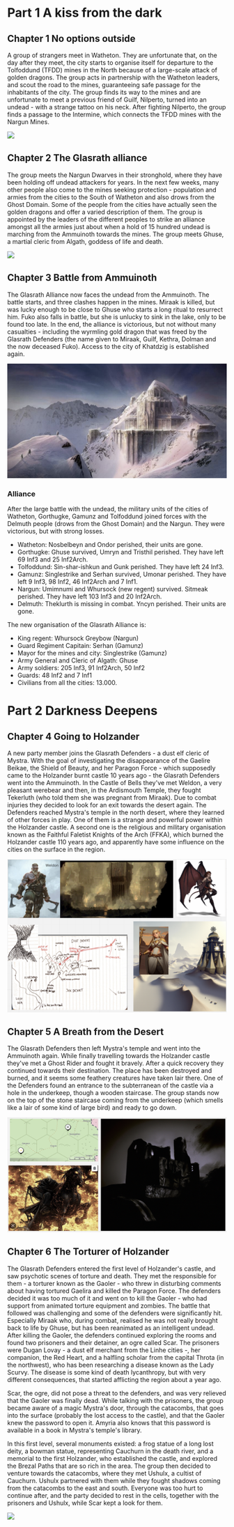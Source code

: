 # Part 1 A kiss from the dark

## Chapter 1 No options outside

A group of strangers meet in Watheton. They are unfortunate that, on the day after they meet, the city starts to organise itself for departure to the Tolfoddund (TFDD) mines in the North because of a large-scale attack of golden dragons. The group acts in partnership with the Watheton leaders, and scout the road to the mines, guaranteeing safe passage for the inhabitants of the city. The group finds its way to the mines and are unfortunate to meet a previous friend of Guilf, Nilperto, turned into an undead - with a strange tattoo on his neck. After fighting Nilperto, the group finds a passage to the Intermine, which connects the TFDD mines with the Nargun Mines.

![](_aux/Pasted%20image%2020230322230054.png)

## Chapter 2 The Glasrath alliance

The group meets the Nargun Dwarves in their stronghold, where they have been holding off undead attackers for years. In the next few weeks, many other people also come to the mines seeking protection - population and armies from the cities to the South of Watheton and also drows from the Ghost Domain. Some of the people from the cities have actually seen the golden dragons and offer a varied description of them. The group is appointed by the leaders of the different peoples to strike an alliance amongst all the armies just about when a hold of 15 hundred undead is marching from the Ammuinoth towards the mines. The group meets Ghuse, a martial cleric from Algath, goddess of life and death.

![](_aux/Pasted%20image%2020230322230143.png)

## Chapter 3 Battle from Ammuinoth

The Glasrath Alliance now faces the undead from the Ammuinoth. The battle starts, and three clashes happen in the mines. Miraak is killed, but was lucky enough to be close to Ghuse who starts a long ritual to resurrect him. Fuko also falls in battle, but she is unlucky to sink in the lake, only to be found too late. In the end, the alliance is victorious, but not without many casualties - including the wyrmling gold dragon that was freed by the Glasrath Defenders (the name given to Miraak, Guilf, Kethra, Dolman and the now deceased Fuko). Access to the city of Khatdzig is established again.

![](_aux/Pasted%20image%2020230322230543.png)


### Alliance

After the large battle with the undead, the military units of the cities of Watheton, Gorthugke, Gamunz and Tolfoddund joined forces with the Delmuth people (drows from the Ghost Domain) and the Nargun. They were victorious, but with strong losses.
- Watheton: Nosbelbeyn and Ondor perished, their units are gone.
- Gorthugke: Ghuse survived, Umryn and Tristhil perished. They have left 69 Inf3 and 25 Inf2Arch.
- Tolfoddund: Sin-shar-ishkun and Gunk perished. They have left 24 Inf3.
- Gamunz: Singlestrike and Serhan survived, Umonar perished. They have left 9 Inf3, 98 Inf2, 46 Inf2Arch and 7 Inf1.
- Nargun: Umimnumi and Whursock (new regent) survived. Sitmeak perished. They have left 103 Inf3 and 20 Inf2Arch.
- Delmuth: Theklurth is missing in combat. Yncyn perished. Their units are gone.

The new organisation of the Glasrath Alliance is:
- King regent: Whursock Greybow (Nargun)
- Guard Regiment Capitain: Serhan (Gamunz)
- Mayor for the mines and city: Singlestrike (Gamunz)
- Army General and Cleric of Algath: Ghuse
- Army soldiers: 205 Inf3, 91 Inf2Arch, 50 Inf2
- Guards: 48 Inf2 and 7 Inf1
- Civilians from all the cities: 13.000.

# Part 2 Darkness Deepens

## Chapter 4 Going to Holzander

A new party member joins the Glasrath Defenders - a dust elf cleric of Mystra. With the goal of investigating the disappearance of the Gaelire Beikae, the Shield of Beauty, and her Paragon Force - which supposedly came to the Holzander burnt castle 10 years ago - the Glasrath Defenders went into the Ammuinoth. In the Castle of Bells they've met Weldon, a very pleasant werebear and then, in the Ardismouth Temple, they fought Tekerluth (who told them she was pregnant from Miraak). Due to combat injuries they decided to look for an exit towards the desert again. The Defenders reached Mystra's temple in the north desert, where they learned of other forces in play. One of them is a strange and powerful power within the Holzander castle. A second one is the religious and military organisation known as the Faithful Faletist Knights of the Arch (FFKA), which burned the Holzander castle 110 years ago, and apparently have some influence on the cities on the surface in the region.

![](_aux/Pasted%20image%2020230322233511.png)

## Chapter 5 A Breath from the Desert

The Glasrath Defenders then left Mystra's temple and went into the Ammuinoth again. While finally travelling towards the Holzander castle they've met a Ghost Rider and fought it bravely. After a quick recovery they continued towards their destination. The place has been destroyed and burned, and it seems some feathery creatures have taken lair there. One of the Defenders found an entrance to the subterranean of the castle via a hole in the underkeep, though a wooden staircase. The group stands now on the top of the stone staircase coming from the underkeep (which smells like a lair of some kind of large bird) and ready to go down.

![](_aux/Pasted%20image%2020230323130242.png)

## Chapter 6 The Torturer of Holzander

The Glasrath Defenders entered the first level of Holzander's castle, and saw psychotic scenes of torture and death. They met the responsible for them - a torturer known as the Gaoler - who threw in disturbing comments about having tortured Gaelira and killed the Paragon Force. The defenders decided it was too much of it and went on to kill the Gaoler - who had support from animated torture equipment and zombies. The battle that followed was challenging and some of the defenders were significantly hit. Especially Miraak who, during combat, realised he was not really brought back to life by Ghuse, but has been reanimated as an intelligent undead. After killing the Gaoler, the defenders continued exploring the rooms and found two prisoners and their detainer, an ogre called Scar. The prisoners were Dugan Lovay - a dust elf merchant from the Linhe cities -, her companion, the Red Heart, and a halfling scholar from the capital Throta (in the northwest), who has been researching a disease known as the Lady Scurvy. The disease is some kind of death lycanthropy, but with very different consequences, that started afflicting the region about a year ago.

Scar, the ogre, did not pose a threat to the defenders, and was very relieved that the Gaoler was finally dead. While talking with the prisoners, the group became aware of a magic Mystra's door, through the catacombs, that goes into the surface (probably the lost access to the castle), and that the Gaoler knew the password to open it. Amyria also knows that this password is available in a book in Mystra's temple's library.

In this first level, several monuments existed: a frog statue of a long lost deity, a bowman statue, representing Cauchurn in the death river, and a memorial to the first Holzander, who established the castle, and explored the Brezal Paths that are so rich in the area. The group then decided to venture towards the catacombs, where they met Ushulx, a cultist of Cauchurn. Ushulx partnered with them while they fought shadows coming from the catacombs to the east and south. Everyone was too hurt to continue after, and the party decided to rest in the cells, together with the prisoners and Ushulx, while Scar kept a look for them.

![](_aux/Pasted%20image%2020230323130336.png)
